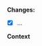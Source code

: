 <!-- List the change(s) you're making with this PR. -->
**Changes:**
- [x] ...

**Context**

<!-- Explain why you're making the change(s). If you're closing an issue with this PR use the Closes keyword and the issue number like this: Closes #123 -->
